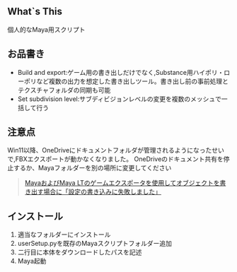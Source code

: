 <h2>What`s This</h2>
<div>個人的なMaya用スクリプト</div>

<h2>お品書き</h2>
<div>
    <ul>
        <li>Build and export:ゲーム用の書き出しだけでなく,Substance用ハイポリ・ローポリなど複数の出力を想定した書き出しツール。書き出し前の事前処理とテクスチャフォルダの同期も可能</li>
        <li>Set subdivision level:サブディビジョンレベルの変更を複数のメッシュで一括して行う</li>
    </ul>
</div>
<h2>注意点</h2>
<p>Win11以降、OneDriveにドキュメントフォルダが管理されるようになったせいで,FBXエクスポートが動かなくなりました。
OneDriveのドキュメント共有を停止するか、Mayaフォルダーを別の場所に変更してください</p>
<blockquote>
    <a href="https://www.autodesk.co.jp/support/technical/article/caas/sfdcarticles/sfdcarticles/JPN/Write-settings-failed-when-exporting-objects-with-the-game-exporter-in-Maya-LT.html">
        <p>MayaおよびMaya LTのゲームエクスポータを使用してオブジェクトを書き出す場合に「設定の書き込みに失敗しました」</p>
    </a>
</blockquote>
<h2>インストール</h2>
<ol>
<li>適当なフォルダーにインストール</li>
<li>userSetup.pyを既存のMayaスクリプトフォルダー追加</li>
<li>二行目に本体をダウンロードしたパスを記述</li>
<li>Maya起動</li>
</ol>